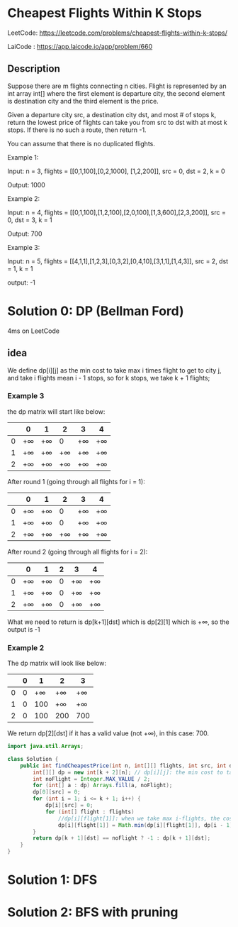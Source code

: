 # Cheapest Flights Within K Stops
LeetCode: https://leetcode.com/problems/cheapest-flights-within-k-stops/

LaiCode : https://app.laicode.io/app/problem/660
## Description
Suppose there are m flights connecting n cities. Flight is represented by an int array int[] where the first element is departure city, the second element is destination city and the third element is the price.

Given a departure city src, a destination city dst, and most # of stops k, return the lowest price of flights can take you from src to dst with at most k stops. If there is no such a route, then return -1.

You can assume that there is no duplicated flights.

Example 1:

Input: n = 3, flights = [[0,1,100],[0,2,1000], [1,2,200]], src = 0, dst = 2, k = 0

Output: 1000

Example 2:

Input: n = 4, flights = [[0,1,100],[1,2,100],[2,0,100],[1,3,600],[2,3,200]], src = 0, dst = 3, k = 1

Output: 700

Example 3:

Input: n = 5, flights = [[4,1,1],[1,2,3],[0,3,2],[0,4,10],[3,1,1],[1,4,3]], src = 2, dst = 1, k = 1

output: -1

# Solution 0: DP (Bellman Ford)
4ms on LeetCode

## idea
We define dp[i][j] as the min cost to take max i times flight to get to city j, and take i flights mean i - 1 stops, so for k stops, we take k + 1 flights;

### Example 3

the dp matrix will start like below:

|     | 0   | 1   | 2   | 3   | 4   |
|-----|-----|-----|-----|-----|-----|
| 0   | +∞  | +∞  | 0   | +∞  | +∞  |
| 1   | +∞  | +∞  | +∞  | +∞  | +∞  |
| 2   | +∞  | +∞  | +∞  | +∞  | +∞  |

After round 1 (going through all flights for i = 1):

|     | 0   | 1   | 2   | 3   | 4   |
|-----|-----|-----|-----|-----|-----|
| 0   | +∞  | +∞  | 0   | +∞  | +∞  |
| 1   | +∞  | +∞  | 0   | +∞  | +∞  |
| 2   | +∞  | +∞  | +∞  | +∞  | +∞  |

After round 2 (going through all flights for i = 2):

|     | 0   | 1   | 2   | 3   | 4   |
|-----|-----|-----|-----|-----|-----|
| 0   | +∞  | +∞  | 0   | +∞  | +∞  |
| 1   | +∞  | +∞  | 0   | +∞  | +∞  |
| 2   | +∞  | +∞  | 0   | +∞  | +∞  |

What we need to return is dp[k+1][dst] which is dp[2][1] which is +∞, so the output is -1

### Example 2

The dp matrix will look like below:

|     | 0   | 1   | 2   | 3   |
|-----|-----|-----|-----|-----|
| 0   | 0   | +∞  | +∞  | +∞  |
| 1   | 0   | 100 | +∞  | +∞  |
| 2   | 0   | 100 | 200 | 700 |

We return dp[2][dst] if it has a valid value (not +∞), in this case: 700.

```java
import java.util.Arrays;

class Solution {
    public int findCheapestPrice(int n, int[][] flights, int src, int dst, int k) {// TC: O(k * EDGE) ==> k*n^2
        int[][] dp = new int[k + 2][n]; // dp[i][j]: the min cost to take max i times flight to get to city j, and take i flights mean i - 1 stops, so for k stops, we take k + 1 flights
        int noFlight = Integer.MAX_VALUE / 2;
        for (int[] a : dp) Arrays.fill(a, noFlight);
        dp[0][src] = 0;
        for (int i = 1; i <= k + 1; i++) {
            dp[i][src] = 0;
            for (int[] flight : flights)
                //dp[i][flight[1]]: when we take max i-flights, the cost to get to city: flight[i]
                dp[i][flight[1]] = Math.min(dp[i][flight[1]], dp[i - 1][flight[0]] + flight[2]);
        }
        return dp[k + 1][dst] == noFlight ? -1 : dp[k + 1][dst];
    }
}
```

# Solution 1: DFS

# Solution 2: BFS with pruning
